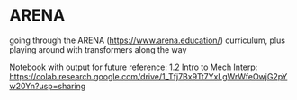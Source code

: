 # ARENA
going through the ARENA (https://www.arena.education/) curriculum, plus playing around with transformers along the way

Notebook with output for future reference:
1.2 Intro to Mech Interp: https://colab.research.google.com/drive/1_Tfj7Bx9Tt7YxLgWrWfeOwjG2pYw20Yn?usp=sharing
